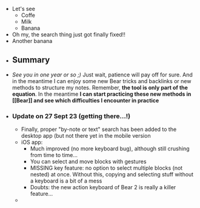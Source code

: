 - Let's see
	- Coffe
	- Milk
	- Banana
- Oh my, the search thing just got finally fixed!!
- Another banana
- ## Summary
- *See you in one year or so ;)* Just wait, patience will pay off for sure. And in the meantime I can enjoy some new Bear tricks and backlinks or new methods to structure my notes. Remember, **the tool is only part of the equation**. In the meantime **I can start practicing these new methods in [[Bear]] and see which difficulties I encounter in practice**
- ### Update on 27 Sept 23 (getting there...!)
	- Finally, proper "by-note or text" search has been added to the desktop app (but not there yet in the mobile version
	- iOS app:
		- Much improved (no more keyboard bug), although still crushing from time to time...
		- You can select and move blocks with gestures
		- MISSING key feature: no option to select multiple blocks (not nested) at once. Without this, copying and selecting stuff without a keyboard is a bit of a mess
		- Doubts: the new action keyboard of Bear 2 is really a killer feature...
	-